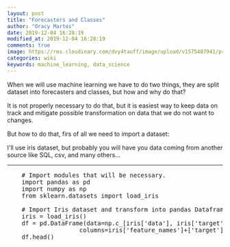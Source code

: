 ```yaml
---
layout: post
title: "Forecasters and Classes"
author: "Oracy Martos"
date: 2019-12-04 16:28:19
modified_at: 2019-12-04 16:28:19
comments: true
image: https://res.cloudinary.com/dvy4tauff/image/upload/v1575487941/preview_forecasters_and_classes_ll9jsm.jpg
categories: wiki 
keywords: machine_learning, data_science 
---
```


<style>
    p, blockquote, ul, ol, dl, li, table, pre {
    margin: 15px 0;
    }

    table {
    padding: 0;
    }

    table tr {
    border-top: 1px solid #cccccc;
    background-color: white;
    margin: 0;
    padding: 0;
    }

    table tr:nth-child(2n) {
    background-color: #f8f8f8;
    }

    table tr th {
    font-weight: bold;
    border: 1px solid #cccccc;
    text-align: center;
    margin: 0;
    padding: 6px 13px;
    }

    table tr td {
    border: 1px solid #cccccc;
    text-align: center;
    margin: 0;
    padding: 6px 13px;
    }

    table tr th :first-child, table tr td :first-child {
    margin-top: 0;
    }

    table tr th :last-child, table tr td :last-child {
    margin-bottom: 0;
    }
</style>


When we will use machine learning we have to do two things, they are split dataset into forecasters and classes, but how and why do that?

It is not properly necessary to do that, but it is easiest way to keep data on track and mitigate possible transformation on data that we do not want to changes.

But how to do that, firs of all we need to import a dataset:

I'll use iris dataset, but probably you will have you data coming from another source like SQL, csv, and many others...

--- 
<pre class="prettyprint">
    # Import modules that will be necessary.
    import pandas as pd
    import numpy as np
    from sklearn.datasets import load_iris

    # Import Iris dataset and transform into pandas Dataframe
    iris = load_iris()
    df = pd.DataFrame(data=np.c_[iris['data'], iris['target']],
                    columns=iris['feature_names']+['target'])
    df.head()
</pre>

<div>
    <style scoped>
        .dataframe tbody tr th:only-of-type {
            vertical-align: middle;
        }

        .dataframe tbody tr th {
            vertical-align: top;
        }

        .dataframe thead th {
            text-align: center;
        }
    </style>
    <table border="1" class="dataframe">
        <thead>
            <tr style="text-align: center;">
            <th>0 - sepal length (cm)</th>
            <th>1 - sepal width (cm)</th>
            <th>2 - petal length (cm)</th>
            <th>3 - petal width (cm)</th>
            <th>4 - target</th>
            </tr>
        </thead>
        <tbody>
            <tr>
            <th>0</th>
            <td>5.1</td>
            <td>3.5</td>
            <td>1.4</td>
            <td>0.2</td>
            <td>0.0</td>
            </tr>
            <tr>
            <th>1</th>
            <td>4.9</td>
            <td>3.0</td>
            <td>1.4</td>
            <td>0.2</td>
            <td>0.0</td>
            </tr>
            <tr>
            <th>2</th>
            <td>4.7</td>
            <td>3.2</td>
            <td>1.3</td>
            <td>0.2</td>
            <td>0.0</td>
            </tr>
            <tr>
            <th>3</th>
            <td>4.6</td>
            <td>3.1</td>
            <td>1.5</td>
            <td>0.2</td>
            <td>0.0</td>
            </tr>
            <tr>
            <th>4</th>
            <td>5.0</td>
            <td>3.6</td>
            <td>1.4</td>
            <td>0.2</td>
            <td>0.0</td>
            </tr>
    </tbody>
    </table>
</div>

<pre class="prettyprint">
    forecasters = df.iloc[:, 0:4].values
    forecasters[0:5]
</pre>
    array([[5.1, 3.5, 1.4, 0.2],
        [4.9, 3. , 1.4, 0.2],
        [4.7, 3.2, 1.3, 0.2],
        [4.6, 3.1, 1.5, 0.2],
        [5. , 3.6, 1.4, 0.2]])
<pre class="prettyprint">
    classes = df.iloc[:, 4].values
    classes[0:5]
</pre>
    array([0., 0., 0., 0., 0.])

Explain code: 
I choose which columns I'll use as my features, they are in index:
- 0(sepal length (cm))
- 1(sepal width (cm))
- 2(petal length (cm))
- 3(petal width (cm))


And the last one is my class:
- 4(target).